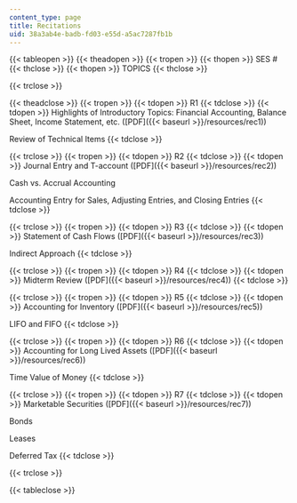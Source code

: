 ```yaml
---
content_type: page
title: Recitations
uid: 38a3ab4e-badb-fd03-e55d-a5ac7287fb1b
---
```


{{< tableopen >}}
{{< theadopen >}}
{{< tropen >}}
{{< thopen >}}
SES #
{{< thclose >}}
{{< thopen >}}
TOPICS
{{< thclose >}}

{{< trclose >}}

{{< theadclose >}}
{{< tropen >}}
{{< tdopen >}}
R1
{{< tdclose >}}
{{< tdopen >}}
Highlights of Introductory Topics: Financial Accounting, Balance Sheet, Income Statement, etc. ([PDF]({{< baseurl >}}/resources/rec1))  
  
Review of Technical Items
{{< tdclose >}}

{{< trclose >}}
{{< tropen >}}
{{< tdopen >}}
R2
{{< tdclose >}}
{{< tdopen >}}
Journal Entry and T-account ([PDF]({{< baseurl >}}/resources/rec2))  
  
Cash vs. Accrual Accounting  
  
Accounting Entry for Sales, Adjusting Entries, and Closing Entries
{{< tdclose >}}

{{< trclose >}}
{{< tropen >}}
{{< tdopen >}}
R3
{{< tdclose >}}
{{< tdopen >}}
Statement of Cash Flows ([PDF]({{< baseurl >}}/resources/rec3))  
  
Indirect Approach
{{< tdclose >}}

{{< trclose >}}
{{< tropen >}}
{{< tdopen >}}
R4
{{< tdclose >}}
{{< tdopen >}}
Midterm Review ([PDF]({{< baseurl >}}/resources/rec4))
{{< tdclose >}}

{{< trclose >}}
{{< tropen >}}
{{< tdopen >}}
R5
{{< tdclose >}}
{{< tdopen >}}
Accounting for Inventory ([PDF]({{< baseurl >}}/resources/rec5))  
  
LIFO and FIFO
{{< tdclose >}}

{{< trclose >}}
{{< tropen >}}
{{< tdopen >}}
R6
{{< tdclose >}}
{{< tdopen >}}
Accounting for Long Lived Assets ([PDF]({{< baseurl >}}/resources/rec6))  
  
Time Value of Money
{{< tdclose >}}

{{< trclose >}}
{{< tropen >}}
{{< tdopen >}}
R7
{{< tdclose >}}
{{< tdopen >}}
Marketable Securities ([PDF]({{< baseurl >}}/resources/rec7))  
  
Bonds  
  
Leases  
  
Deferred Tax
{{< tdclose >}}

{{< trclose >}}

{{< tableclose >}}